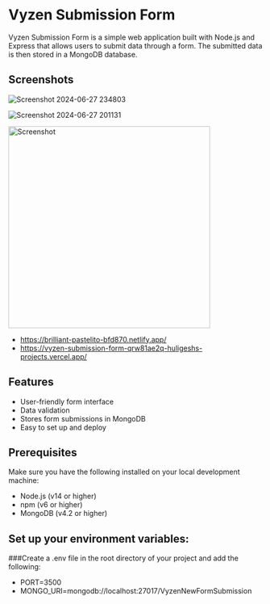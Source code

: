 # Vyzen Submission Form

Vyzen Submission Form is a simple web application built with Node.js and Express that allows users to submit data through a form. The submitted data is then stored in a MongoDB database.

## Screenshots

![Screenshot 2024-06-27 234803](https://github.com/HuligeshBondade/VyzenSubmissionForm/assets/107861136/f37b58d3-3678-4e04-9e8d-8fd6e829f457)

![Screenshot 2024-06-27 201131](https://github.com/HuligeshBondade/VyzenSubmissionForm/assets/107861136/8a8fdf41-86cd-4ee5-8ebe-d2df85cb16e9)

<img src="https://github.com/HuligeshBondade/VyzenSubmissionForm/assets/107861136/9495a8c2-c0b7-47e9-b650-bde14e60ebaa" alt="Screenshot" width="400">

- https://brilliant-pastelito-bfd870.netlify.app/
- https://vyzen-submission-form-qrw81ae2q-huligeshs-projects.vercel.app/

## Features

- User-friendly form interface
- Data validation
- Stores form submissions in MongoDB
- Easy to set up and deploy

## Prerequisites

Make sure you have the following installed on your local development machine:

- Node.js (v14 or higher)
- npm (v6 or higher)
- MongoDB (v4.2 or higher)

## Set up your environment variables:
###Create a .env file in the root directory of your project and add the following:

- PORT=3500
- MONGO_URI=mongodb://localhost:27017/VyzenNewFormSubmission

